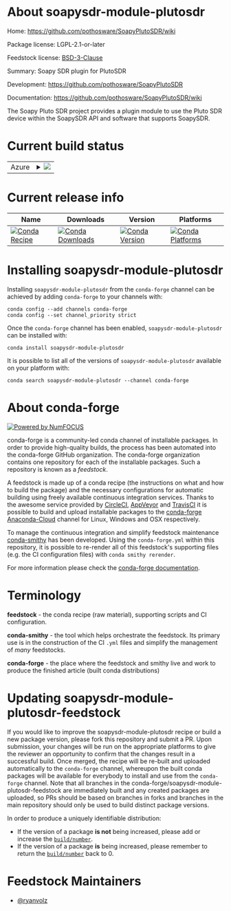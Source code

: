 About soapysdr-module-plutosdr
==============================

Home: https://github.com/pothosware/SoapyPlutoSDR/wiki

Package license: LGPL-2.1-or-later

Feedstock license: [BSD-3-Clause](https://github.com/conda-forge/soapysdr-module-plutosdr-feedstock/blob/master/LICENSE.txt)

Summary: Soapy SDR plugin for PlutoSDR

Development: https://github.com/pothosware/SoapyPlutoSDR

Documentation: https://github.com/pothosware/SoapyPlutoSDR/wiki

The Soapy Pluto SDR project provides a plugin module to use the Pluto SDR device
within the SoapySDR API and software that supports SoapySDR.


Current build status
====================


<table>
    
  <tr>
    <td>Azure</td>
    <td>
      <details>
        <summary>
          <a href="https://dev.azure.com/conda-forge/feedstock-builds/_build/latest?definitionId=9985&branchName=master">
            <img src="https://dev.azure.com/conda-forge/feedstock-builds/_apis/build/status/soapysdr-module-plutosdr-feedstock?branchName=master">
          </a>
        </summary>
        <table>
          <thead><tr><th>Variant</th><th>Status</th></tr></thead>
          <tbody><tr>
              <td>linux_64</td>
              <td>
                <a href="https://dev.azure.com/conda-forge/feedstock-builds/_build/latest?definitionId=9985&branchName=master">
                  <img src="https://dev.azure.com/conda-forge/feedstock-builds/_apis/build/status/soapysdr-module-plutosdr-feedstock?branchName=master&jobName=linux&configuration=linux_64_" alt="variant">
                </a>
              </td>
            </tr><tr>
              <td>osx_64</td>
              <td>
                <a href="https://dev.azure.com/conda-forge/feedstock-builds/_build/latest?definitionId=9985&branchName=master">
                  <img src="https://dev.azure.com/conda-forge/feedstock-builds/_apis/build/status/soapysdr-module-plutosdr-feedstock?branchName=master&jobName=osx&configuration=osx_64_" alt="variant">
                </a>
              </td>
            </tr><tr>
              <td>osx_arm64</td>
              <td>
                <a href="https://dev.azure.com/conda-forge/feedstock-builds/_build/latest?definitionId=9985&branchName=master">
                  <img src="https://dev.azure.com/conda-forge/feedstock-builds/_apis/build/status/soapysdr-module-plutosdr-feedstock?branchName=master&jobName=osx&configuration=osx_arm64_" alt="variant">
                </a>
              </td>
            </tr><tr>
              <td>win_64</td>
              <td>
                <a href="https://dev.azure.com/conda-forge/feedstock-builds/_build/latest?definitionId=9985&branchName=master">
                  <img src="https://dev.azure.com/conda-forge/feedstock-builds/_apis/build/status/soapysdr-module-plutosdr-feedstock?branchName=master&jobName=win&configuration=win_64_" alt="variant">
                </a>
              </td>
            </tr>
          </tbody>
        </table>
      </details>
    </td>
  </tr>
</table>

Current release info
====================

| Name | Downloads | Version | Platforms |
| --- | --- | --- | --- |
| [![Conda Recipe](https://img.shields.io/badge/recipe-soapysdr--module--plutosdr-green.svg)](https://anaconda.org/conda-forge/soapysdr-module-plutosdr) | [![Conda Downloads](https://img.shields.io/conda/dn/conda-forge/soapysdr-module-plutosdr.svg)](https://anaconda.org/conda-forge/soapysdr-module-plutosdr) | [![Conda Version](https://img.shields.io/conda/vn/conda-forge/soapysdr-module-plutosdr.svg)](https://anaconda.org/conda-forge/soapysdr-module-plutosdr) | [![Conda Platforms](https://img.shields.io/conda/pn/conda-forge/soapysdr-module-plutosdr.svg)](https://anaconda.org/conda-forge/soapysdr-module-plutosdr) |

Installing soapysdr-module-plutosdr
===================================

Installing `soapysdr-module-plutosdr` from the `conda-forge` channel can be achieved by adding `conda-forge` to your channels with:

```
conda config --add channels conda-forge
conda config --set channel_priority strict
```

Once the `conda-forge` channel has been enabled, `soapysdr-module-plutosdr` can be installed with:

```
conda install soapysdr-module-plutosdr
```

It is possible to list all of the versions of `soapysdr-module-plutosdr` available on your platform with:

```
conda search soapysdr-module-plutosdr --channel conda-forge
```


About conda-forge
=================

[![Powered by NumFOCUS](https://img.shields.io/badge/powered%20by-NumFOCUS-orange.svg?style=flat&colorA=E1523D&colorB=007D8A)](http://numfocus.org)

conda-forge is a community-led conda channel of installable packages.
In order to provide high-quality builds, the process has been automated into the
conda-forge GitHub organization. The conda-forge organization contains one repository
for each of the installable packages. Such a repository is known as a *feedstock*.

A feedstock is made up of a conda recipe (the instructions on what and how to build
the package) and the necessary configurations for automatic building using freely
available continuous integration services. Thanks to the awesome service provided by
[CircleCI](https://circleci.com/), [AppVeyor](https://www.appveyor.com/)
and [TravisCI](https://travis-ci.com/) it is possible to build and upload installable
packages to the [conda-forge](https://anaconda.org/conda-forge)
[Anaconda-Cloud](https://anaconda.org/) channel for Linux, Windows and OSX respectively.

To manage the continuous integration and simplify feedstock maintenance
[conda-smithy](https://github.com/conda-forge/conda-smithy) has been developed.
Using the ``conda-forge.yml`` within this repository, it is possible to re-render all of
this feedstock's supporting files (e.g. the CI configuration files) with ``conda smithy rerender``.

For more information please check the [conda-forge documentation](https://conda-forge.org/docs/).

Terminology
===========

**feedstock** - the conda recipe (raw material), supporting scripts and CI configuration.

**conda-smithy** - the tool which helps orchestrate the feedstock.
                   Its primary use is in the construction of the CI ``.yml`` files
                   and simplify the management of *many* feedstocks.

**conda-forge** - the place where the feedstock and smithy live and work to
                  produce the finished article (built conda distributions)


Updating soapysdr-module-plutosdr-feedstock
===========================================

If you would like to improve the soapysdr-module-plutosdr recipe or build a new
package version, please fork this repository and submit a PR. Upon submission,
your changes will be run on the appropriate platforms to give the reviewer an
opportunity to confirm that the changes result in a successful build. Once
merged, the recipe will be re-built and uploaded automatically to the
`conda-forge` channel, whereupon the built conda packages will be available for
everybody to install and use from the `conda-forge` channel.
Note that all branches in the conda-forge/soapysdr-module-plutosdr-feedstock are
immediately built and any created packages are uploaded, so PRs should be based
on branches in forks and branches in the main repository should only be used to
build distinct package versions.

In order to produce a uniquely identifiable distribution:
 * If the version of a package **is not** being increased, please add or increase
   the [``build/number``](https://docs.conda.io/projects/conda-build/en/latest/resources/define-metadata.html#build-number-and-string).
 * If the version of a package **is** being increased, please remember to return
   the [``build/number``](https://docs.conda.io/projects/conda-build/en/latest/resources/define-metadata.html#build-number-and-string)
   back to 0.

Feedstock Maintainers
=====================

* [@ryanvolz](https://github.com/ryanvolz/)

